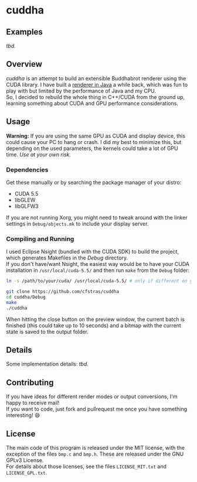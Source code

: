 # cuddha

## Examples
_tbd._

## Overview
_cuddha_ is an attempt to build an extensible Buddhabrot renderer using the CUDA library. I have built a [renderer in Java](https://github.com/cfstras/buddha) a while back, which was fun to play with but limited by the performance of Java and my CPU.  
So, I decided to rebuild the whole thing in C++/CUDA from the ground up, learning something about CUDA and GPU performance considerations.

## Usage
**Warning:** If you are using the same GPU as CUDA and display device, this could cause your PC to hang or crash. I did my best to minimize this, but depending on the used parameters, the kernels could take a lot of GPU time. _Use at your own risk._

### Dependencies
Get these manually or by searching the package manager of your distro:

- CUDA 5.5
- libGLEW
- libGLFW3

If you are not running Xorg, you might need to tweak around with the linker settings in `Debug/objects.mk` to include your display server.

### Compiling and Running
I used Eclipse Nsight (bundled with the CUDA SDK) to build the project, which generates Makefiles in the _Debug_ directory.  
If you don't have/want Nsight, the easiest way would be to have your CUDA installation in `/usr/local/cuda-5.5/` and then run `make` from the `Debug` folder:

```bash
ln -s /path/to/your/cuda/ /usr/local/cuda-5.5/ # only if different on your machine

git clone https://github.com/cfstras/cuddha
cd cuddha/Debug
make
./cuddha
```

When hitting the close button on the preview window, the current batch is finished (this could take up to 10 seconds) and a bitmap with the current state is saved to the output folder.

## Details
Some implementation details:
_tbd._

## Contributing
If you have ideas for different render modes or output conversions, I'm happy to receive mail!  
If you want to code, just fork and pullrequest me once you have something interesting! :smile:

## License
The main code of this program is released under the MIT license, with the exception of the files `bmp.c` and `bmp.h`. These are released under the GNU GPLv3 License.  
For details about those licenses, see the files `LICENSE_MIT.txt` and `LICENSE_GPL.txt`.
